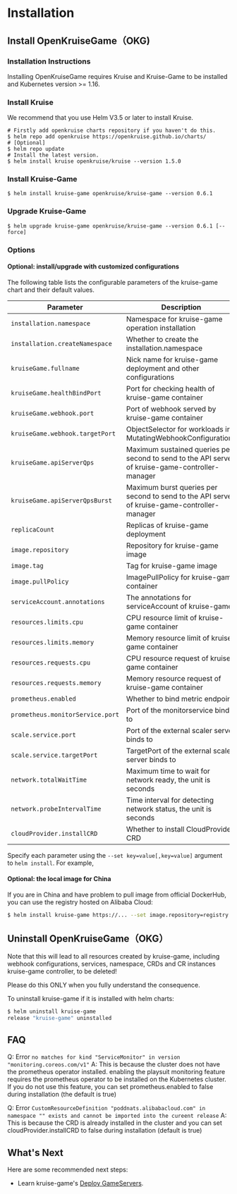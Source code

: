 # Installation

## Install OpenKruiseGame（OKG)

### Installation Instructions

Installing OpenKruiseGame requires Kruise and Kruise-Game to be installed and Kubernetes version >= 1.16.

### Install Kruise

We recommend that you use Helm V3.5 or later to install Kruise.

```shell
# Firstly add openkruise charts repository if you haven't do this.
$ helm repo add openkruise https://openkruise.github.io/charts/
# [Optional]
$ helm repo update
# Install the latest version.
$ helm install kruise openkruise/kruise --version 1.5.0
```

### Install Kruise-Game

```shell
$ helm install kruise-game openkruise/kruise-game --version 0.6.1
```

### Upgrade Kruise-Game

```shell
$ helm upgrade kruise-game openkruise/kruise-game --version 0.6.1 [--force]
```

### Options

#### Optional: install/upgrade with customized configurations

The following table lists the configurable parameters of the kruise-game chart and their default values.

| Parameter                        | Description                                                                                      | Default                          |
|----------------------------------|--------------------------------------------------------------------------------------------------|----------------------------------|
| `installation.namespace`         | Namespace for kruise-game operation installation                                                 | `kruise-game-system`             |
| `installation.createNamespace`   | Whether to create the installation.namespace                                                     | `true`                           |
| `kruiseGame.fullname`            | Nick name for kruise-game deployment and other configurations                                    | `kruise-game-controller-manager` |
| `kruiseGame.healthBindPort`      | Port for checking health of kruise-game container                                                | `8082`                           |
| `kruiseGame.webhook.port`        | Port of webhook served by kruise-game container                                                  | `443`                            |
| `kruiseGame.webhook.targetPort`  | ObjectSelector for workloads in MutatingWebhookConfigurations                                    | `9876`                           |
| `kruiseGame.apiServerQps`        | Maximum sustained queries per second to send to the API server of kruise-game-controller-manager | `5`                              |
| `kruiseGame.apiServerQpsBurst`   | Maximum burst queries per second to send to the API server of kruise-game-controller-manager     | `10`                             |
| `replicaCount`                   | Replicas of kruise-game deployment                                                               | `1`                              |
| `image.repository`               | Repository for kruise-game image                                                                 | `openkruise/kruise-game-manager` |
| `image.tag`                      | Tag for kruise-game image                                                                        | `v0.6.0`                         |
| `image.pullPolicy`               | ImagePullPolicy for kruise-game container                                                        | `Always`                         |
| `serviceAccount.annotations`     | The annotations for serviceAccount of kruise-game                                                | ` `                              |
| `resources.limits.cpu`           | CPU resource limit of kruise-game container                                                      | `500m`                           |
| `resources.limits.memory`        | Memory resource limit of kruise-game container                                                   | `1Gi`                            |
| `resources.requests.cpu`         | CPU resource request of kruise-game container                                                    | `10m`                            |
| `resources.requests.memory`      | Memory resource request of kruise-game container                                                 | `64Mi`                           |
| `prometheus.enabled`             | Whether to bind metric endpoint                                                                  | `true`                           |
| `prometheus.monitorService.port` | Port of the monitorservice bind to                                                               | `8080`                           |
| `scale.service.port`             | Port of the external scaler server binds to                                                      | `6000`                           |
| `scale.service.targetPort`       | TargetPort of the external scaler server binds to                                                | `6000`                           |
| `network.totalWaitTime`          | Maximum time to wait for network ready, the unit is seconds                                      | `60`                             |
| `network.probeIntervalTime`      | Time interval for detecting network status, the unit is seconds                                  | `5`                              |
| `cloudProvider.installCRD`       | Whether to install CloudProvider CRD                                                             | `true`                           |

Specify each parameter using the `--set key=value[,key=value]` argument to `helm install`. For example,

#### Optional: the local image for China

If you are in China and have problem to pull image from official DockerHub, you can use the registry hosted on Alibaba Cloud:

```bash
$ helm install kruise-game https://... --set image.repository=registry.cn-hangzhou.aliyuncs.com/acs/kruise-game-manager
```

## Uninstall OpenKruiseGame（OKG）

Note that this will lead to all resources created by kruise-game, including webhook configurations, services, namespace, CRDs and CR instances kruise-game controller, to be deleted!

Please do this ONLY when you fully understand the consequence.

To uninstall kruise-game if it is installed with helm charts:

```bash
$ helm uninstall kruise-game
release "kruise-game" uninstalled
```

## FAQ

Q: Error `no matches for kind "ServiceMonitor" in version "monitoring.coreos.com/v1"`
A: This is because the cluster does not have the prometheus operator installed. enabling the playsuit monitoring feature requires the prometheus operator to be installed on the Kubernetes cluster. If you do not use this feature, you can set prometheus.enabled to false during installation (the default is true)

Q: Error `CustomResourceDefinition "poddnats.alibabacloud.com" in namespace "" exists and cannot be imported into the cureent release`
A: This is because the CRD is already installed in the cluster and you can set cloudProvider.installCRD to false during installation (default is true)

## What's Next
Here are some recommended next steps:
- Learn kruise-game's [Deploy GameServers](user-manuals/deploy-gameservers.md).
